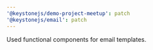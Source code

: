 ```yaml
---
'@keystonejs/demo-project-meetup': patch
'@keystonejs/email': patch
---
```


Used functional components for email templates.
